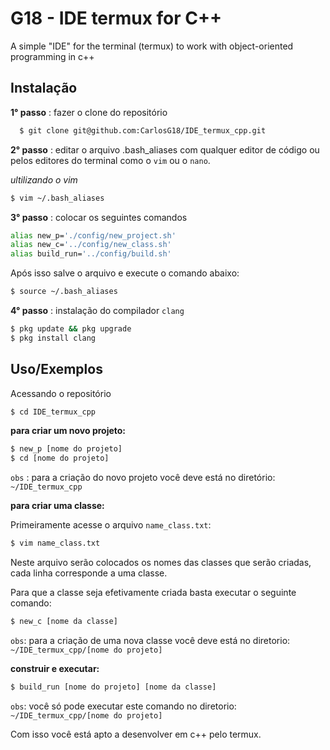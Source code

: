
# G18 - IDE termux for C++

A simple "IDE" for the terminal (termux) to work with object-oriented programming in c++


## Instalação

**1° passo**
: fazer o clone do repositório

```bash
  $ git clone git@github.com:CarlosG18/IDE_termux_cpp.git
```
**2° passo** 
: editar o arquivo .bash_aliases com qualquer editor de código ou pelos editores do terminal como o `vim` ou o `nano`. 

*ultilizando o vim*
```bash
$ vim ~/.bash_aliases
```
**3° passo**
: colocar os seguintes comandos
```bash
alias new_p='./config/new_project.sh'
alias new_c='../config/new_class.sh'
alias build_run='../config/build.sh'
```
Após isso salve o arquivo e execute o comando abaixo:
```bash
$ source ~/.bash_aliases
```
**4° passo** 
: instalação do compilador `clang`
```bash 
$ pkg update && pkg upgrade
$ pkg install clang
```

## Uso/Exemplos

Acessando o repositório
```bash
$ cd IDE_termux_cpp
```
**para criar um novo projeto:**
```bash
$ new_p [nome do projeto]
$ cd [nome do projeto]
```
`obs` : para a criação do novo projeto você deve está no diretório: `~/IDE_termux_cpp`

**para criar uma classe:**

Primeiramente acesse o arquivo `name_class.txt`:
```bash
$ vim name_class.txt
```
Neste arquivo serão colocados os nomes das classes que serão  criadas, cada linha corresponde a uma classe.

Para que a classe seja efetivamente criada basta executar o seguinte comando:
```bash
$ new_c [nome da classe]
```
`obs`: para a criação de uma nova classe você deve está no diretorio: `~/IDE_termux_cpp/[nome do projeto]`

**construir e executar:**
```bash 
$ build_run [nome do projeto] [nome da classe]
```
`obs`: você só pode executar este comando no diretorio: `~/IDE_termux_cpp/[nome do projeto]`

Com isso você está apto a desenvolver em c++ pelo termux.


